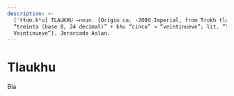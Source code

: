 ```yaml
---
description: >-
  [ˈtɬɑʊ.kʰu] TLAUKHU –noun. [Origin ca. -2000 Imperial, from Trokh tlau
  “treinta (base 8, 24 decimal)” + khu “cinco” → “veintinueve”; lit. “los
  Veintinueve”]. Jerarcado Aslan.
---
```


# Tlaukhu

Bla

